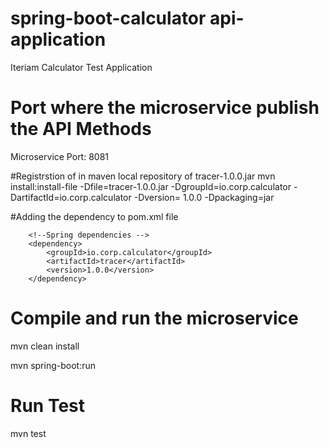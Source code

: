 # spring-boot-calculator api-application
Iteriam Calculator Test Application

# Port where the microservice publish the API Methods
Microservice Port: 8081

#Registrstion of in maven local repository of tracer-1.0.0.jar
mvn install:install-file -Dfile=tracer-1.0.0.jar -DgroupId=io.corp.calculator -DartifactId=io.corp.calculator -Dversion=<version> 1.0.0 -Dpackaging=jar

#Adding the dependency to pom.xml file

		<!--Spring dependencies -->
		<dependency>
  			<groupId>io.corp.calculator</groupId>
  			<artifactId>tracer</artifactId>
  			<version>1.0.0</version>
  		</dependency>
   
# Compile and run the microservice
mvn clean install

mvn spring-boot:run

# Run Test
mvn test


